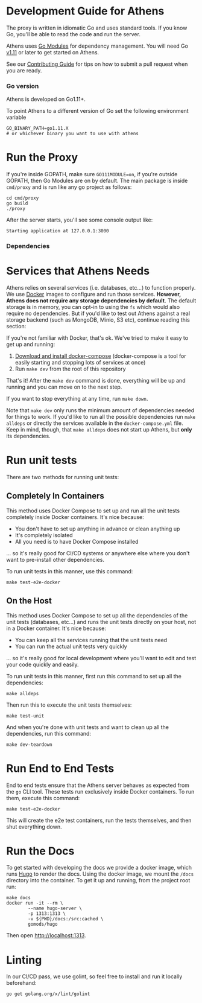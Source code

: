# Development Guide for Athens

The proxy is written in idiomatic Go and uses standard tools. If you know Go, you'll be able to read the code and run the server.

Athens uses [Go Modules](https://golang.org/cmd/go/#hdr-Modules__module_versions__and_more) for dependency management. You will need Go [v1.11](https://golang.org/dl) or later to get started on Athens.

See our [Contributing Guide](CONTRIBUTING.md) for tips on how to submit a pull request when you are ready.

### Go version
Athens is developed on Go1.11+.

To point Athens to a different version of Go set the following environment variable
```
GO_BINARY_PATH=go1.11.X
# or whichever binary you want to use with athens
```

# Run the Proxy
If you're inside GOPATH, make sure `GO111MODULE=on`, if you're outside GOPATH, then Go Modules are on by default.
The main package is inside `cmd/proxy` and is run like any go project as follows: 

```
cd cmd/proxy
go build
./proxy
```

After the server starts, you'll see some console output like:

```console
Starting application at 127.0.0.1:3000
```

### Dependencies

# Services that Athens Needs

Athens relies on several services (i.e. databases, etc...) to function properly. We use [Docker](http://docker.com/) images to configure and run those services. **However, Athens does not require any storage dependencies by default**. The default storage is in memory, you can opt-in to using the `fs` which would also require no dependencies. But if you'd like to test out Athens against a real storage backend (such as MongoDB, Minio, S3 etc), continue reading this section:

If you're not familiar with Docker, that's ok. We've tried to make it easy to get up and running:

1. [Download and install docker-compose](https://docs.docker.com/compose/install/) (docker-compose is a tool for easily starting and stopping lots of services at once)
2. Run `make dev` from the root of this repository

That's it! After the `make dev` command is done, everything will be up and running and you can move
on to the next step.

If you want to stop everything at any time, run `make down`.

Note that `make dev` only runs the minimum amount of dependencies needed for things to work. If you'd like to run all the possible dependencies run `make alldeps` or directly the services available in the `docker-compose.yml` file. Keep in mind, though, that `make alldeps` does not start up Athens, but **only** its dependencies.

# Run unit tests

There are two methods for running unit tests:

## Completely In Containers

This method uses Docker Compose to set up and run all the unit tests completely inside Docker containers. It's nice because:

- You don't have to set up anything in advance or clean anything up
- It's completely isolated
- All you need is to have Docker Compose installed

... so it's really good for CI/CD systems or anywhere else where you don't want to pre-install other dependencies.

To run unit tests in this manner, use this command:

```console
make test-e2e-docker
```

## On the Host

This method uses Docker Compose to set up all the dependencies of the unit tests (databases, etc...) and runs the unit tests directly on your host, not in a Docker container. It's nice because:

- You can keep all the services running that the unit tests need
- You can run the actual unit tests very quickly

... so it's really good for local development where you'll want to edit and test your code quickly and easily.

To run unit tests in this manner, first run this command to set up all the dependencies:

```console
make alldeps
```

Then run this to execute the unit tests themselves:

```console
make test-unit
```

And when you're done with unit tests and want to clean up all the dependencies, run this command:

```console
make dev-teardown
```

# Run End to End Tests

End to end tests ensure that the Athens server behaves as expected from the `go` CLI tool. These tests run exclusively inside Docker containers. To run them, execute this command:

```console
make test-e2e-docker
```

This will create the e2e test containers, run the tests themselves, and then shut everything down.

# Run the Docs

To get started with developing the docs we provide a docker image, which runs [Hugo](https://gohugo.io/) to render the docs. Using the docker image, we mount the `/docs` directory into the container. To get it up and running, from the project root run:

```
make docs
docker run -it --rm \
        --name hugo-server \
        -p 1313:1313 \
        -v ${PWD}/docs:/src:cached \
        gomods/hugo
```

Then open [http://localhost:1313](http://localhost:1313/).

# Linting

In our CI/CD pass, we use golint, so feel free to install and run it locally beforehand:

```
go get golang.org/x/lint/golint
```
